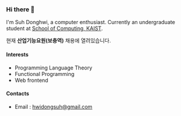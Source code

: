 ### Hi there 👋

I'm Suh Donghwi, a computer enthusiast. Currently an undergraduate student at [School of Computing, KAIST](https://cs.kaist.ac.kr/).

현재 **산업기능요원(보충역)** 채용에 열려있습니다.

#### Interests
- Programming Language Theory
- Functional Programming
- Web frontend

#### Contacts
- Email : hwidongsuh@gmail.com
